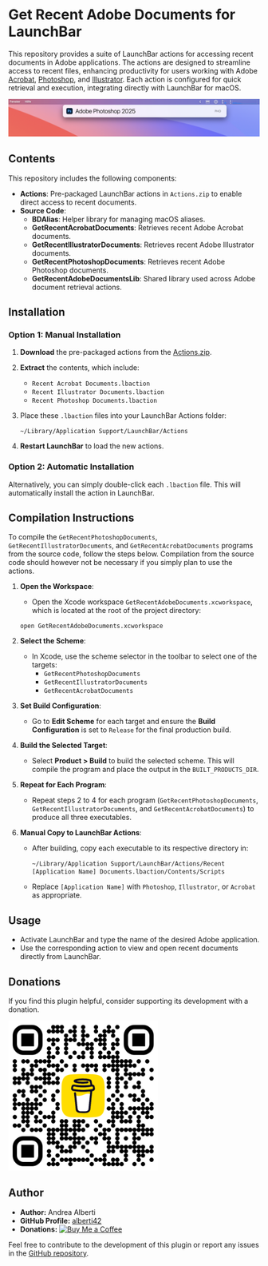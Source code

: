 # Get Recent Adobe Documents for LaunchBar

This repository provides a suite of LaunchBar actions for accessing recent documents in Adobe applications. The actions are designed to streamline access to recent files, enhancing productivity for users working with Adobe [Acrobat](https://www.adobe.com/acrobat.html), [Photoshop](https://www.adobe.com/products/photoshop.html), and [Illustrator](https://www.adobe.com/products/illustrator.html). Each action is configured for quick retrieval and execution, integrating directly with LaunchBar for macOS.

<img alt="Screenshot" src="Images/Photoshop_screenshot.jpg" width="551">

## Contents

This repository includes the following components:

- **Actions**: Pre-packaged LaunchBar actions in `Actions.zip` to enable direct access to recent documents.
- **Source Code**:
  - **BDAlias**: Helper library for managing macOS aliases.
  - **GetRecentAcrobatDocuments**: Retrieves recent Adobe Acrobat documents.
  - **GetRecentIllustratorDocuments**: Retrieves recent Adobe Illustrator documents.
  - **GetRecentPhotoshopDocuments**: Retrieves recent Adobe Photoshop documents.
  - **GetRecentAdobeDocumentsLib**: Shared library used across Adobe document retrieval actions.

## Installation

### Option 1: Manual Installation

1. **Download** the pre-packaged actions from the [Actions.zip](path/to/Actions.zip).
2. **Extract** the contents, which include:
   - `Recent Acrobat Documents.lbaction`
   - `Recent Illustrator Documents.lbaction`
   - `Recent Photoshop Documents.lbaction`
3. Place these `.lbaction` files into your LaunchBar Actions folder:
   ```
   ~/Library/Application Support/LaunchBar/Actions
   ```

4. **Restart LaunchBar** to load the new actions.

### Option 2: Automatic Installation

Alternatively, you can simply double-click each `.lbaction` file. This will automatically install the action in LaunchBar.

## Compilation Instructions

To compile the `GetRecentPhotoshopDocuments`, `GetRecentIllustratorDocuments`, and `GetRecentAcrobatDocuments` programs from the source code, follow the steps below. Compilation from the source code should however not be necessary if you simply plan to use the actions.

1. **Open the Workspace**:
   - Open the Xcode workspace `GetRecentAdobeDocuments.xcworkspace`, which is located at the root of the project directory:
   ```
   open GetRecentAdobeDocuments.xcworkspace
   ```

2. **Select the Scheme**:
   - In Xcode, use the scheme selector in the toolbar to select one of the targets:
     - `GetRecentPhotoshopDocuments`
     - `GetRecentIllustratorDocuments`
     - `GetRecentAcrobatDocuments`

3. **Set Build Configuration**:
   - Go to **Edit Scheme** for each target and ensure the **Build Configuration** is set to `Release` for the final production build.

4. **Build the Selected Target**:
   - Select **Product > Build** to build the selected scheme. This will compile the program and place the output in the `BUILT_PRODUCTS_DIR`.

5. **Repeat for Each Program**:
   - Repeat steps 2 to 4 for each program (`GetRecentPhotoshopDocuments`, `GetRecentIllustratorDocuments`, and `GetRecentAcrobatDocuments`) to produce all three executables.

6. **Manual Copy to LaunchBar Actions**:
   - After building, copy each executable to its respective directory in:
     ```
     ~/Library/Application Support/LaunchBar/Actions/Recent [Application Name] Documents.lbaction/Contents/Scripts
     ```
   - Replace `[Application Name]` with `Photoshop`, `Illustrator`, or `Acrobat` as appropriate.

## Usage

- Activate LaunchBar and type the name of the desired Adobe application.
- Use the corresponding action to view and open recent documents directly from LaunchBar.

## Donations

If you find this plugin helpful, consider supporting its development with a donation.

[<img src="images/buy_me_coffee.png" width=300 alt="Buy Me a Coffee QR Code"/>](https://buymeacoffee.com/alberti)

## Author

- **Author:** Andrea Alberti
- **GitHub Profile:** [alberti42](https://github.com/alberti42)
- **Donations:** [![Buy Me a Coffee](https://img.shields.io/badge/Donate-Buy%20Me%20a%20Coffee-orange)](https://buymeacoffee.com/alberti)

Feel free to contribute to the development of this plugin or report any issues in the [GitHub repository](https://github.com/alberti42/obsidian-plugins-annotations/issues).
